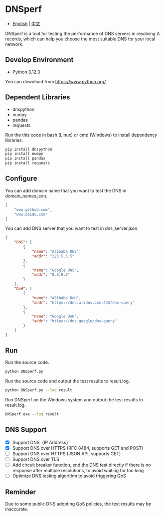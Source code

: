 # DNSperf
- [English](README.md) | [中文](README_ZH.md)  

DNSperf is a tool for testing the performance of DNS servers in resolving A records, which can help you choose the most suitable DNS for your local network.

## Develop Environment
- Python 3.12.3  

Yon can download from https://www.python.org/.
## Dependent Libraries
- dnspython
- numpy
- pandas
- requests

Run the this code in bash (Linux) or cmd (Windows) to install dependency libraries.
```cmd
pip install dnspython
pip install numpy
pip install pandas
pip install requests
```
## Configure
You can add domain name that you want to test the DNS in domain_names.json.
```json
[
    "www.github.com",
    "www.baidu.com"
]
```
You can add DNS server that you want to test in dns_server.json.
```json
{
    "DNS": [
        {
            "name": "Alibaba DNS",
            "addr": "223.5.5.5"
        },
        {
            "name": "Google DNS",
            "addr": "8.8.8.8"
        }
    ],
    "DoH": [
        {
            "name": "Alibaba DoH",
            "addr": "https://dns.alidns.com:443/dns-query"
        },
        {
            "name": "Google DoH",
            "addr": "https://dns.google/dns-query"
        }
    ]
}
```

## Run
Run the source code.
```cmd
python DNSperf.py
```
Run the source code and output the test results to result.log.
```cmd
python DNSperf.py --log result
```
Run DNSperf on the Windows system and output the test results to result.log.
```cmd
DNSperf.exe --log result
```

## DNS Support
- [x] Support DNS（IP Address）
- [x] Support DNS over HTTPS (RFC 8484, supports GET and POST)
- [ ] Support DNS over HTTPS (JSON API, supports GET)
- [ ] Support DNS over TLS
- [ ] Add circuit breaker function, end the DNS test directly if there is no response after multiple resolutions, to avoid waiting for too long
- [ ] Optimize DNS testing algorithm to avoid triggering QoS

## Reminder
Due to some public DNS adopting QoS policies, the test results may be inaccurate.